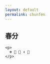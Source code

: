 ```yaml
---
layout: default
permalink: chunfen
---
```


<div>

  <section>
    <p>
    </p>
    <h2>春分</h2>
    
    <p>
      ☸️ 🚫 🛐 ⬇️ 🧯
    </p>

  </section>

</div>
